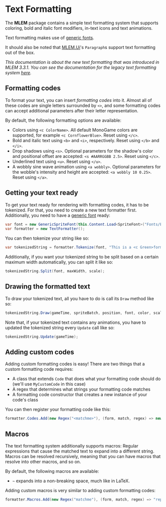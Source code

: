 # Text Formatting

The **MLEM** package contains a simple text formatting system that supports coloring, bold and italic font modifiers, in-text icons and text animations.

Text formatting makes use of [generic fonts](font_extensions.md).

It should also be noted that [MLEM.Ui](ui.md)'s `Paragraph`s support text formatting out of the box.

*This documentation is about the new text formatting that was introduced in MLEM 3.3.1. You can see the documentation for the legacy text formatting system [here](text_formatting_legacy.md).*

## Formatting codes
To format your text, you can insert *formatting codes* into it. Almost all of these codes are single letters surrounded by `<>`, and some formatting codes can accept additional parameters after their letter representation.

By default, the following formatting options are available:
- Colors using `<c ColorName>`. All default MonoGame colors are supported, for example `<c CornflowerBlue>`. Reset using `</c>`.
- Bold and italic text using `<b>` and `<i>`, respectively. Reset using `</b>` and `</i>`.
- Drop shadows using `<s>`. Optional parameters for the shadow's color and positional offset are accepted: `<s #AARRGGBB 2.5>`. Reset using `</c>`.
- Underlined text using `<u>`. Reset using `</u>`.
- A wobbly sine wave animation using `<a wobbly>`. Optional parameters for the wobble's intensity and height are accepted: `<a wobbly 10 0.25>`. Reset using `</a>`.

## Getting your text ready
To get your text ready for rendering with formatting codes, it has to be tokenized. For that, you need to create a new text formatter first. Additionally, you need to have a [generic font](font_extensions.md) ready:
```cs
var font = new GenericSpriteFont(this.Content.Load<SpriteFont>("Fonts/ExampleFont"));
var formatter = new TextFormatter();
```
You can then tokenize your string like so:
```cs
var tokenizedString = formatter.Tokenize(font, "This is a <c Green>formatted</c> string!");
```
Additionally, if you want your tokenized string to be split based on a certain maximum width automatically, you can split it like so:
```cs
tokenizedString.Split(font, maxWidth, scale);
``` 
## Drawing the formatted text
To draw your tokenized text, all you have to do is call its `Draw` method like so:
```cs
tokenizedString.Draw(gameTime, spriteBatch, position, font, color, scale, depth); 
```
Note that, if your tokenized text contains any animations, you have to updated the tokenized string every `Update` call like so:
```cs
tokenizedString.Update(gameTime);
``` 
## Adding custom codes
Adding custom formatting codes is easy! There are two things that a custom formatting code requires:
- A class that extends `Code` that does what your formatting code should do (we'll use `MyCustomCode` in this case)
- A regex that determines what strings your formatting code matches
- A formatting code constructor that creates a new instance of your code's class

You can then register your formatting code like this:
```cs
formatter.Codes.Add(new Regex("<matchme>"), (form, match, regex) => new MyCustomCode(match, regex));
```

## Macros
The text formatting system additionally supports macros: Regular expressions that cause the matched text to expand into a different string. Macros can be resolved recursively, meaning that you can have macros that resolve into other macros, and so on.

By default, the following macros are available:
- `~` expands into a non-breaking space, much like in LaTeX.

Adding custom macros is very similar to adding custom formatting codes:
```cs
formatter.Macros.Add(new Regex("matchme"), (form, match, regex) => "replacement string");
```